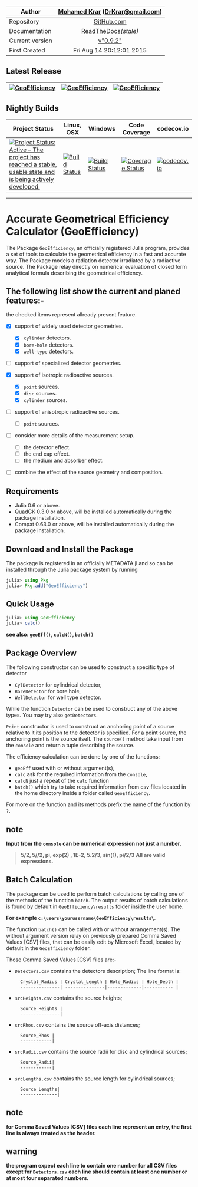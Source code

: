 Author | [Mohamed Krar](https://www.researchgate.net/profile/Mohamed_Krar3) (DrKrar@gmail.com)
----|:----: 
Repository | [GitHub.com](https://github.com/DrKrar/GeoEfficiency.jl/)
Documentation |  [ReadTheDocs](http://geoefficiencyjl.readthedocs.org)*(stale)*
Current version | [v"0.9.2"](https://github.com/DrKrar/GeoEfficiency.jl)
First Created | Fri Aug 14 20:12:01 2015


## Latest Release 
[![GeoEfficiency](http://pkg.julialang.org/badges/GeoEfficiency_0.4.svg)](http://pkg.julialang.org/?pkg=GeoEfficiency)  | [![GeoEfficiency](http://pkg.julialang.org/badges/GeoEfficiency_0.5.svg)](http://pkg.julialang.org/?pkg=GeoEfficiency)  | [![GeoEfficiency](http://pkg.julialang.org/badges/GeoEfficiency_0.6.svg)](http://pkg.julialang.org/?pkg=GeoEfficiency) 
----|----|----

## Nightly Builds

Project Status | Linux, OSX | Windows | Code Coverage | codecov.io
----|----|----|----|----
[![Project Status: Active – The project has reached a stable, usable state and is being actively developed.](http://www.repostatus.org/badges/latest/active.svg)](http://www.repostatus.org/#active) | [![Build Status](https://travis-ci.org/DrKrar/GeoEfficiency.jl.svg)](https://travis-ci.org/DrKrar/GeoEfficiency.jl) | [![Build Status](https://ci.appveyor.com/api/projects/status/ew595nn4njmm4dbl?svg=true)](https://ci.appveyor.com/project/DrKrar/GeoEfficiency-jl) | [![Coverage Status](https://coveralls.io/repos/github/DrKrar/GeoEfficiency.jl/badge.svg?branch=master)](https://coveralls.io/github/DrKrar/GeoEfficiency.jl?branch=master) | [![codecov.io](http://codecov.io/github/DrKrar/GeoEfficiency.jl/coverage.svg?branch=master)](http://codecov.io/github/DrKrar/GeoEfficiency.jl?branch=master)

---

# Accurate Geometrical Efficiency Calculator (GeoEfficiency)

The Package `GeoEfficiency`, an officially registered Julia program, provides a set of tools  to calculate the geometrical efficiency in a fast and accurate way. 
The Package models a radiation detector irradiated by a radiactive source. 
The Package relay directly on numerical evaluation of closed form analytical formula describing the geometrical efficiency.

## The following list show the current and planed features:-
the checked items represent allready present feature.

 - [x] support of widely used detector geometries.
      - [x] `cylinder` detectors.
      - [x] `bore-hole` detectors.
      - [x] `well-type` detectors.
	
 - [ ] support of specialized detector geometries.
 
 - [x] support of isotropic radioactive sources.
      - [x] `point` sources.
      - [x] `disc` sources.
      - [x] `cylinder` sources.

 - [ ] support of anisotropic radioactive sources.
      - [ ] `point` sources.
	
 - [ ] consider more details of the measurement setup.
      - [ ] the detector effect.
      - [ ] the end cap effect.
      - [ ] the medium and absorber effect.
      
 - [ ] combine the effect of the source geometry and composition. 


## Requirements
 *  Julia 0.6 or above.
 *  QuadGK 0.3.0 or above, will be installed automatically during the package installation.
 *  Compat 0.63.0 or above, will be installed automatically during the package installation.
 
## Download and Install the Package
The package is registered in an officially METADATA.jl and so can be installed through the Julia package system by running 

```julia
julia> using Pkg
julia> Pkg.add("GeoEfficiency") 
```

## Quick Usage
```julia
julia> using GeoEfficiency
julia> calc()
```
**see also: `geoEff()`, `calcN()`, `batch()`**
	

## Package Overview
The following constructor can be used to construct a specific type of detector 
 *  `CylDetector` for cylindrical detector, 
 *  `BoreDetector` for bore hole, 
 *  `WellDetector` for well type detector.

 While the function `Detector` can be used to construct any of the above types. You may try also `getDetectors`.


`Point` constructor is used to construct an anchoring point of a source relative to it its position to the detector is specified.
For a point source, the anchoring point is the source itself. 
The `source()` method take input from the `console` and return a tuple describing the source.


The efficiency calculation can be done by one of the functions: 
*  `geoEff` used with or without argument(s), 
*  `calc` ask for the required information from the `console`, 
*  `calcN` just a repeat of the `calc` function 
*  `batch()` which try to take required information from csv files located in 
   the home directory inside a folder called `GeoEfficiency`.
 
For more on the function and its methods prefix the name of the function by `?`.

## note
**Input from the `console` can be numerical expression not just a number.**
   
   > **5/2, 5//2, pi, exp(2) , 1E-2, 5.2/3, sin(1), pi/2/3**
   > **All are valid expressions.**
	
## Batch Calculation
The package can be used to perform batch calculations by calling one of the 
methods of the function `batch`. The output results of batch calculations is 
found by default in `GeoEfficiency\results` folder inside the user home.

**For example	`c:\users\yourusername\GeoEfficiency\results\`**.

The function `batch()` can be called with or without arrangement(s). 
The without argument version relay on previously prepared Comma Saved  Values 
[CSV] files, that can be easily edit by Microsoft Excel, located by default 
in the ``GeoEfficiency`` folder.

Those Comma Saved  Values [CSV] files are:-
	
*  ``Detectors.csv`` contains the detectors description; The line format is: 
	
		 Crystal_Radius | Crystal_Length | Hole_Radius | Hole_Depth |
    	 ---------------| ---------------|-------------|----------- |

*  ``srcHeights.csv`` contains the source heights; 
	
    	 Source_Heights | 
		 ---------------|

*  ``srcRhos.csv`` contains the source off-axis distances; 	 				
	
		 Source_Rhos | 
     	 ------------|

*  ``srcRadii.csv`` contains the source radii for disc and cylindrical sources; 			
	
		 Source_Radii| 
		 ------------|

*  ``srcLengths.csv`` contains the source length for cylindrical sources; 	
	
		 Source_Lengths| 
		 --------------|


## note
**for Comma Saved Values [CSV] files each line represent an entry, the first line is always treated as the header.**
	 
## warning
**the program expect each line to contain one number for all CSV files except for ``Detectors.csv`` each line should contain at least one number or at most four separated numbers.**

